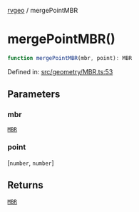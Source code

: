 [rvgeo](../index.md) / mergePointMBR

# mergePointMBR()

```ts
function mergePointMBR(mbr, point): MBR
```

Defined in: [src/geometry/MBR.ts:53](https://github.com/pzq123456/RVGeo/blob/e727f6f6e310621d656b74948bed9956ff45a613/src/geometry/MBR.ts#L53)

## Parameters

### mbr

[`MBR`](../type-aliases/MBR.md)

### point

\[`number`, `number`\]

## Returns

[`MBR`](../type-aliases/MBR.md)
